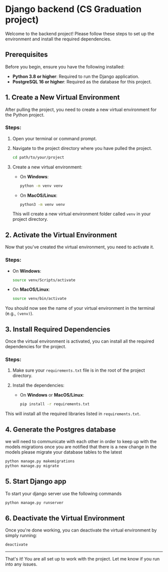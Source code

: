 
# Django backend (CS Graduation project)

Welcome to the backend project! Please follow these steps to set up the environment and install the required dependencies.

## Prerequisites

Before you begin, ensure you have the following installed:
- **Python 3.8 or higher**: Required to run the Django application.
- **PostgreSQL 16 or higher**: Required as the database for this project.

## 1. Create a New Virtual Environment

After pulling the project, you need to create a new virtual environment for the Python project.

### Steps:
1. Open your terminal or command prompt.
2. Navigate to the project directory where you have pulled the project.
   
   ```bash
   cd path/to/your/project
   ```

3. Create a new virtual environment:

   - On **Windows**:
     ```bash
     python -m venv venv
     ```
   - On **MacOS/Linux**:
     ```bash
     python3 -m venv venv
     ```

   This will create a new virtual environment folder called `venv` in your project directory.

## 2. Activate the Virtual Environment

Now that you've created the virtual environment, you need to activate it.

### Steps:
- On **Windows**:
  ```bash
  source venv/Scripts/activate
  ```

- On **MacOS/Linux**:
  ```bash
  source venv/bin/activate
  ```

You should now see the name of your virtual environment in the terminal (e.g., `(venv)`).

## 3. Install Required Dependencies

Once the virtual environment is activated, you can install all the required dependencies for the project.

### Steps:
1. Make sure your `requirements.txt` file is in the root of the project directory.
2. Install the dependencies:

   - On **Windows** or **MacOS/Linux**:
     ```bash
     pip install -r requirements.txt
     ```

This will install all the required libraries listed in `requirements.txt`.

## 4. Generate the Postgres database

we will need to communicate with each other in order to keep up with the models migrations once you are notified that there is a new change in the models please migrate your database tables to the latest

```bash
python manage.py makemigrations
python manage.py migrate
```

## 5. Start Django app

To start your django server use the following commands

```bash
python manage.py runserver
```

## 6. Deactivate the Virtual Environment

Once you're done working, you can deactivate the virtual environment by simply running:

```bash
deactivate
```

---

That's it! You are all set up to work with the project. Let me know if you run into any issues.
